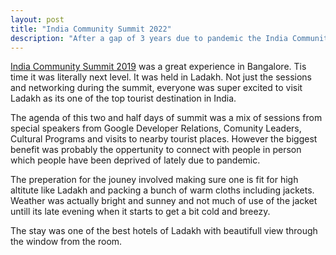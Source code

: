 ```yaml
---
layout: post
title: "India Community Summit 2022"
description: "After a gap of 3 years due to pandemic the India Community Summit was organized by Google Developers at Ladakh. GDG Organizers, Developer Experts and Student Club Leads across India were part of it"
---
```

[India Community Summit 2019](https://www.youtube.com/watch?v=OApF3wqgTEI) was a great experience in Bangalore. Tis time it was literally next level. It was held in Ladakh. Not just the sessions and networking during the summit, everyone was super excited to visit Ladakh as its one of the top tourist destination in India.

The agenda of this two and half days of summit was a mix of sessions from special speakers from Google Developer Relations, Comunity Leaders, Cultural Programs and visits to nearby tourist places. However the biggest benefit was probably the oppertunity to connect with people in person which people have been deprived of lately due to pandemic.

The preperation for the jouney involved making sure one is fit for high altitute like Ladakh and packing a bunch of warm cloths including jackets. Weather was actually bright and sunney and not much of use of the jacket untill its late evening when it starts to get a bit cold and breezy.

The stay was one of the best hotels of Ladakh with beautifull view through the window from the room. 

<!--stackedit_data:
eyJoaXN0b3J5IjpbMjA2ODM3NDQ1N119
-->